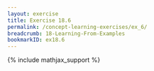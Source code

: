 ```yaml
---
layout: exercise
title: Exercise 18.6
permalink: /concept-learning-exercises/ex_6/
breadcrumb: 18-Learning-From-Examples
bookmarkID: ex18.6
---
```


{% include mathjax_support %}
